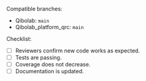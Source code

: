 Compatible branches:
- Qibolab: `main`
- Qibolab_platform_qrc: `main`

Checklist:
- [ ] Reviewers confirm new code works as expected.
- [ ] Tests are passing.
- [ ] Coverage does not decrease.
- [ ] Documentation is updated.
